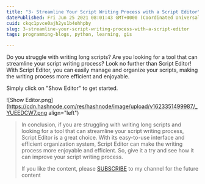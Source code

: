 ```yaml
---
title: "3- Streamline Your Script Writing Process with a Script Editor"
datePublished: Fri Jun 25 2021 08:01:43 GMT+0000 (Coordinated Universal Time)
cuid: ckqc1pvce0ajh2ys1b4ohhpby
slug: 3-streamline-your-script-writing-process-with-a-script-editor
tags: programming-blogs, python, learning, gis

---
```


Do you struggle with writing long scripts? Are you looking for a tool that can streamline your script writing process? Look no further than Script Editor! With Script Editor, you can easily manage and organize your scripts, making the writing process more efficient and enjoyable.

Simply click on "Show Editor" to get started.

![Show Editor.png](https://cdn.hashnode.com/res/hashnode/image/upload/v1623351499987/_YUEEDCW7.png align="left")

> In conclusion, if you are struggling with writing long scripts and looking for a tool that can streamline your script writing process, Script Editor is a great choice. With its easy-to-use interface and efficient organization system, Script Editor can make the writing process more enjoyable and efficient. So, give it a try and see how it can improve your script writing process.
> 
> If you like the content, please [SUBSCRIBE](https://www.youtube.com/channel/UCpbWlHEqBSnJb6i4UemXQpA?sub_confirmation=1) to my channel for the future content